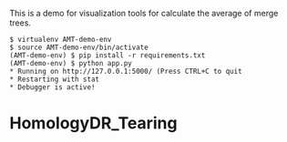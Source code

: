 
This is a demo for visualization tools for calculate the average of merge trees.

    $ virtualenv AMT-demo-env
    $ source AMT-demo-env/bin/activate
    (AMT-demo-env) $ pip install -r requirements.txt
    (AMT-demo-env) $ python app.py
    * Running on http://127.0.0.1:5000/ (Press CTRL+C to quit
    * Restarting with stat
    * Debugger is active!
# HomologyDR_Tearing
